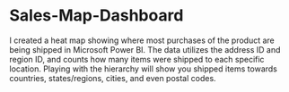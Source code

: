 # Sales-Map-Dashboard
I created a heat map showing where most purchases of the product are being shipped in Microsoft Power BI.  The data utilizes the address ID and region ID, and counts how many items were shipped to each specific location.  Playing with the hierarchy will show you shipped items towards countries, states/regions, cities, and even postal codes.
